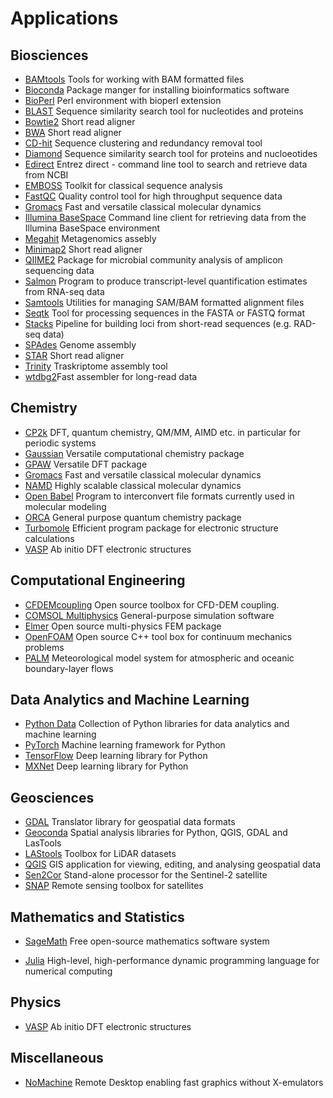 <h1> Applications</h1>

## Biosciences
* [BAMtools](bamtools.md) Tools for working with BAM formatted files
* [Bioconda](bioconda.md) Package manger for installing bioinformatics software
* [BioPerl](bioperl.md) Perl environment with bioperl extension
* [BLAST](blast.md) Sequence similarity search tool for nucleotides and proteins
* [Bowtie2](bowtie2.md) Short read aligner 
* [BWA](bwa.md) Short read aligner
* [CD-hit](cd-hit.md) Sequence clustering and redundancy removal tool
* [Diamond](diamond.md ) Sequence similarity search tool for proteins and nucloeotides
* [Edirect](edirect.md) Entrez direct - command line tool to search and retrieve data from NCBI
* [EMBOSS](emboss.md) Toolkit for classical sequence analysis
* [FastQC](fastqc.md) Quality control tool for high throughput sequence data
* [Gromacs](gromacs.md) Fast and versatile classical molecular dynamics
* [Illumina BaseSpace](bs.md) Command line client for retrieving data from the Illumina BaseSpace environment
* [Megahit](megahit.md) Metagenomics assebly
* [Minimap2](minimap2.md) Short read aligner
* [QIIME2](qiime.md) Package for microbial community analysis of amplicon sequencing data
* [Salmon](salmon.md) Program to produce transcript-level quantification estimates from RNA-seq data
* [Samtools](samtools.md) Utilities for managing SAM/BAM formatted alignment files
* [Seqtk](seqtk.md) Tool for processing sequences in the FASTA or FASTQ format
* [Stacks](stacks.md) Pipeline for building loci from short-read sequences (e.g. RAD-seq data)
* [SPAdes](spades.md) Genome assembly
* [STAR](star.md) Short read aligner
* [Trinity](trinity.md) Traskriptome assembly tool
* [wtdbg2](wtdbg2.md)Fast assembler for long-read data

## Chemistry

* [CP2k](cp2k.md) DFT, quantum chemistry, QM/MM, AIMD etc. in particular for periodic systems
* [Gaussian](gaussian.md) Versatile computational chemistry package
* [GPAW](gpaw.md) Versatile DFT package
* [Gromacs](gromacs.md) Fast and versatile classical molecular dynamics
* [NAMD](namd.md) Highly scalable classical molecular dynamics
* [Open Babel](openbabel.md) Program to interconvert file formats currently used in molecular modeling
* [ORCA](orca.md) General purpose quantum chemistry package
* [Turbomole](turbomole.md) Efficient program package for electronic structure calculations
* [VASP](vasp.md) Ab initio DFT electronic structures

## Computational Engineering

* [CFDEMcoupling](cfdem.md) Open source toolbox for CFD-DEM coupling.
* [COMSOL Multiphysics](comsol.md) General-purpose simulation software
* [Elmer](elmer.md) Open source multi-physics FEM package
* [OpenFOAM](openfoam.md) Open source C++ tool box for continuum mechanics problems
* [PALM](palm.md) Meteorological model system for atmospheric and oceanic boundary-layer flows

## Data Analytics and Machine Learning

* [Python Data](python-data.md) Collection of Python libraries for data analytics and machine learning
* [PyTorch](pytorch.md) Machine learning framework for Python
* [TensorFlow](tensorflow.md) Deep learning library for Python
* [MXNet](mxnet.md) Deep learning library for Python

## Geosciences
* [GDAL](gdal.md) Translator library for geospatial data formats
* [Geoconda](geoconda.md) Spatial analysis libraries for Python, QGIS, GDAL and LasTools
* [LAStools](lastools.md) Toolbox for LiDAR datasets
* [QGIS](qgis.md) GIS application for viewing, editing, and analysing geospatial data
* [Sen2Cor](sen2cor.md) Stand-alone processor for the Sentinel-2 satellite
* [SNAP](snap.md) Remote sensing toolbox for satellites

## Mathematics and Statistics
* [SageMath](sagemath.md) Free open-source mathematics software system

* [Julia](julia.md)  High-level, high-performance dynamic programming language for numerical computing

## Physics

* [VASP](vasp.md) Ab initio DFT electronic structures

## Miscellaneous
* [NoMachine](nomachine.md) Remote Desktop enabling fast graphics without X-emulators
